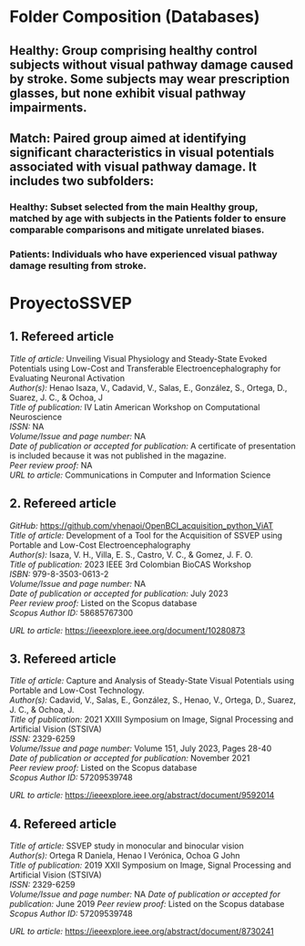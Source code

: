# Folder Composition (Databases)

## Healthy: Group comprising healthy control subjects without visual pathway damage caused by stroke. Some subjects may wear prescription glasses, but none exhibit visual pathway impairments.

## Match: Paired group aimed at identifying significant characteristics in visual potentials associated with visual pathway damage. It includes two subfolders:

### Healthy: Subset selected from the main Healthy group, matched by age with subjects in the Patients folder to ensure comparable comparisons and mitigate unrelated biases.

### Patients: Individuals who have experienced visual pathway damage resulting from stroke.



# ProyectoSSVEP

## 1.	Refereed article
*Title of article:* 	Unveiling Visual Physiology and Steady-State Evoked Potentials using Low-Cost and Transferable Electroencephalography for Evaluating Neuronal Activation<br>
*Author(s):* 	Henao Isaza, V., Cadavid, V., Salas, E., González, S., Ortega, D., Suarez, J. C., & Ochoa, J<br>
*Title of publication:* 	IV Latin American Workshop on Computational Neuroscience<br>
*ISSN:*	NA<br>
*Volume/Issue and page number:* 	NA<br>
*Date of publication or accepted for publication:* 	A certificate of presentation is included because it was not published in the magazine.<br>
*Peer review proof:* 	NA<br>
*URL to article:* 	Communications in Computer and Information Science<br>

## 2.	Refereed article
*GitHub:* https://github.com/vhenaoi/OpenBCI_acquisition_python_ViAT<br>
*Title of article:* 	Development of a Tool for the Acquisition of SSVEP using Portable and Low-Cost Electroencephalography<br>
*Author(s):* 	Isaza, V. H., Villa, E. S., Castro, V. C., & Gomez, J. F. O.<br>
*Title of publication:* 	2023 IEEE 3rd Colombian BioCAS Workshop<br>
*ISBN:*	979-8-3503-0613-2<br>
*Volume/Issue and page number:* 	NA<br>
*Date of publication or accepted for publication:* 	July 2023<br>
*Peer review proof:* 	Listed on the Scopus database<br>
*Scopus Author ID:* 58685767300<br>

*URL to article:* 	https://ieeexplore.ieee.org/document/10280873<br>

## 3.	Refereed article
*Title of article:* 	Capture and Analysis of Steady-State Visual Potentials using Portable and Low-Cost Technology.<br>
*Author(s):* 	Cadavid, V., Salas, E., González, S., Henao, V., Ortega, D., Suarez, J. C., & Ochoa, J.<br>
*Title of publication:* 	2021 XXIII Symposium on Image, Signal Processing and Artificial Vision (STSIVA)<br>
*ISSN:* 	2329-6259<br>
*Volume/Issue and page number:* 	Volume 151, July 2023, Pages 28-40<br>
*Date of publication or accepted for publication:* 	November 2021<br>
*Peer review proof:* 	Listed on the Scopus database<br>
*Scopus Author ID:* 57209539748<br>

*URL to article:* 	https://ieeexplore.ieee.org/abstract/document/9592014<br>

## 4.	Refereed article
*Title of article:* 	SSVEP study in monocular and binocular vision<br>
*Author(s):* 	Ortega R Daniela, Henao I Verónica, Ochoa G John<br>
*Title of publication:* 	2019 XXII Symposium on Image, Signal Processing and Artificial Vision (STSIVA)<br>
*ISSN:* 	2329-6259<br>
*Volume/Issue and page number:* 	NA
*Date of publication or accepted for publication:* 	June 2019
*Peer review proof:* 	Listed on the Scopus database
*Scopus Author ID:* 57209539748

*URL to article:* 	https://ieeexplore.ieee.org/abstract/document/8730241

